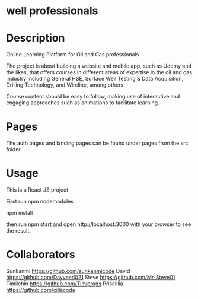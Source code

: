 # well professionals

# Description
Online Learning Platform for Oil and Gas professionals

The project is about building a website and mobile app, such as Udemy and the likes, that offers courses in different areas of expertise in the oil and gas industry including General HSE, Surface Well Testing & Data Acquisition, Drilling Technology, and Wireline, among others. 

Course content should be easy to follow, making use of interactive and engaging approaches such as animations to facilitate learning.

# Pages
The auth pages and landing pages can be found under pages from the src folder.

# Usage
This is a React JS project

First run npm nodemodules

npm install

then run npm start and open http://localhost:3000 with your browser to see the result.

# Collaborators

Sunkanmi https://github.com/sunkanmicode
David https://github.com/Dayveed021
Steve https://github.com/Mr-Steve01
Timilehin https://github.com/Timiprogs
Priscillia https://github.com/cillacode



